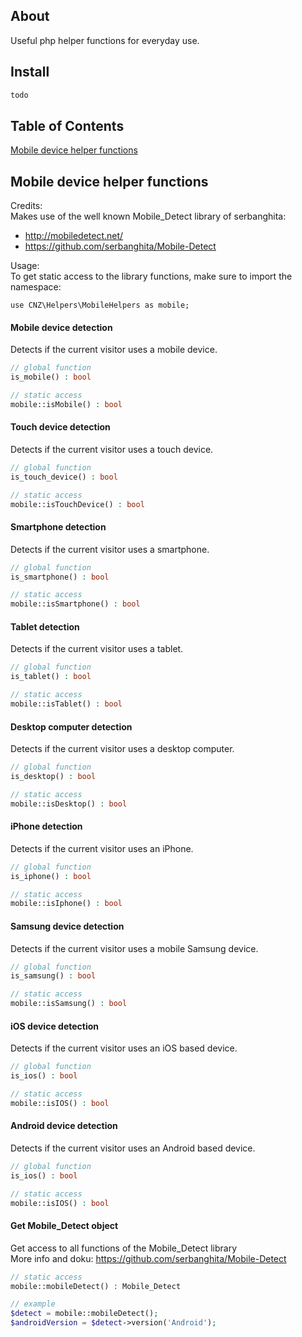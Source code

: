## About

Useful php helper functions for everyday use.


## Install

```php
todo
```

## Table of Contents
[Mobile device helper functions](#mobile-device-helper-functions)

## Mobile device helper functions

Credits:  
Makes use of the well known Mobile_Detect library of serbanghita:
- http://mobiledetect.net/
- https://github.com/serbanghita/Mobile-Detect

Usage:  
To get static access to the library functions, make sure to import the namespace:
```
use CNZ\Helpers\MobileHelpers as mobile;
```


#### Mobile device detection
Detects if the current visitor uses a mobile device.
```php
// global function
is_mobile() : bool

// static access
mobile::isMobile() : bool
```



#### Touch device detection
Detects if the current visitor uses a touch device.
```php
// global function
is_touch_device() : bool

// static access
mobile::isTouchDevice() : bool
```



#### Smartphone detection
Detects if the current visitor uses a smartphone.
```php
// global function
is_smartphone() : bool

// static access
mobile::isSmartphone() : bool
```



#### Tablet detection
Detects if the current visitor uses a tablet.
```php
// global function
is_tablet() : bool

// static access
mobile::isTablet() : bool
```



#### Desktop computer detection
Detects if the current visitor uses a desktop computer.
```php
// global function
is_desktop() : bool

// static access
mobile::isDesktop() : bool
```



#### iPhone detection
Detects if the current visitor uses an iPhone.
```php
// global function
is_iphone() : bool

// static access
mobile::isIphone() : bool
```



#### Samsung device detection
Detects if the current visitor uses a mobile Samsung device.
```php
// global function
is_samsung() : bool

// static access
mobile::isSamsung() : bool
```



#### iOS device detection
Detects if the current visitor uses an iOS based device.
```php
// global function
is_ios() : bool

// static access
mobile::isIOS() : bool
```



#### Android device detection
Detects if the current visitor uses an Android based device.
```php
// global function
is_ios() : bool

// static access
mobile::isIOS() : bool
```



#### Get Mobile_Detect object
Get access to all functions of the Mobile_Detect library  
More info and doku: https://github.com/serbanghita/Mobile-Detect
```php
// static access
mobile::mobileDetect() : Mobile_Detect

// example
$detect = mobile::mobileDetect();
$androidVersion = $detect->version('Android');
```